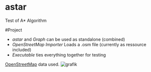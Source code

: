 # astar
Test of A* Algorithm

#Project

- *astar* and *Graph* can be used as standalone (combined)
- *OpenStreetMap Importer* Loads a .osm file (currently as ressource included)
- *Executable* ties everything together for testing

[OpenStreetMap](https://www.openstreetmap.org/) data used.
![grafik](https://user-images.githubusercontent.com/13404778/167040930-1a216ecb-c36d-4a19-8afc-310c06d2784e.png)
